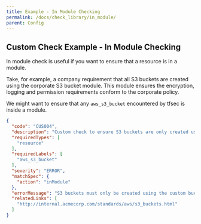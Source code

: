 ```yaml
---
title: Example - In Module Checking
permalink: /docs/check_library/in_module/
parent: Config
---
```


## Custom Check Example - In Module Checking

In module check is useful if you want to ensure that a resource is in a module.

Take, for example, a company requirement that all S3 buckets are created using the corporate S3 bucket module. This module ensures the encryption, logging and permission requirements conform to the corporate policy.

We might want to ensure that any `aws_s3_bucket` encountered by tfsec is inside a module.

```json
{
  "code": "CUS004",
  "description": "Custom check to ensure S3 buckets are only created using the custom_bucket module",
  "requiredTypes": [
    "resource"
  ],
  "requiredLabels": [
    "aws_s3_bucket"
  ],
  "severity": "ERROR",
  "matchSpec": {
    "action": "inModule"
  },
  "errorMessage": "S3 buckets must only be created using the custom bucket module",
  "relatedLinks": [
    "http://internal.acmecorp.com/standards/aws/s3_buckets.html"
  ]
}
```